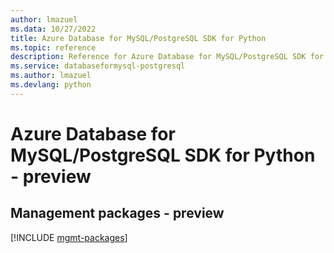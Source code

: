 ```yaml
---
author: lmazuel
ms.data: 10/27/2022
title: Azure Database for MySQL/PostgreSQL SDK for Python
ms.topic: reference
description: Reference for Azure Database for MySQL/PostgreSQL SDK for Python
ms.service: databaseformysql-postgresql
ms.author: lmazuel
ms.devlang: python
---
```

# Azure Database for MySQL/PostgreSQL SDK for Python - preview

## Management packages - preview
[!INCLUDE [mgmt-packages](database-for-mysql-postgresql-mgmt-index.md)]